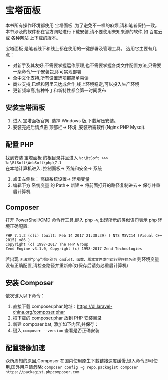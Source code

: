 # 宝塔面板

本书所有操作环境都使用 宝塔面板 ,为了避免不一样的麻烦,请和笔者保持一致。 
本书涉及的软件都在官方网站进行下载安装,请不要使用未知来源的软件,如 百度云 或 各种网站 上下载的版本。 

宝塔面板 是笔者线下和线上都在使用的一键部署及管理工具。 选用它主要有几点：

* 对新手及其友好,不需要掌握运作原理,也不需要掌握各类文件配置方法,只需要一条命令/一个安装包,即可实现部署
* 全中文化支持,所有设置选项都简单易读
* 商业支持,已经和阿里云达成合作,线上环境稳定,可以投入生产环境
* 更新频率高,各种补丁和新特性都会第一时间发布

## 安装宝塔面板

1. 进入 宝塔面板官网 ,选择 Windows 版,下载解压安装。
2. 安装完成后请点击 顶部栏-> 环境 ,安装所需软件(Nginx PHP Mysql).

## 配置 PHP

找到安装 宝塔面板 的根目录并且进入 `%:\BtSoft >>> %:\BtSoft\WebSoft\php\7.1`  
在本地计算机进入: 控制面板-> 系统和安全-> 系统

1. 点击左侧栏： 高级系统设置-> 环境变量
2. 编辑下方 系统变量 的 Path-> 新建-> 将前面打开的路径复制进去-> 保存并重启计算机

## Composer

打开 PowerShell/CMD 命令行工具,键入 php -v,出现所示的类似语句表示 php 环境正确配置:

~~~~
PHP 7.1.2 (cli) (built: Feb 14 2017 21:38:39) ( NTS MSVC14 (Visual C++ 2015) x86 ) 
Copyright (c) 1997-2017 The PHP Group 
Zend Engine v3.1.0, Copyright (c) 1998-2017 Zend Technologies
~~~~

若出现 `无法将“php”项识别为 cmdlet、函数、脚本文件或可运行程序的名称` 则环境变量没有正确配置,请检查路径并重新修改(保存后请务必重启计算机)

## 安装 Composer

依次键入以下命令：

1. 直接下载 composer.phar,地址：https://dl.laravel-china.org/composer.phar
2. 把下载的 composer.phar 放到 PHP 安装目录
3. 新建 composer.bat, 添加如下内容,并保存：
4. 键入 `composer --version` 查看是否正确安装

## 配置镜像加速

众所周知的原因,Composer 在国内使用原生下载链接速度缓慢,键入命令即可使用,国外用户请忽略: 
`composer config -g repo.packagist composer https://packagist.phpcomposer.com`
